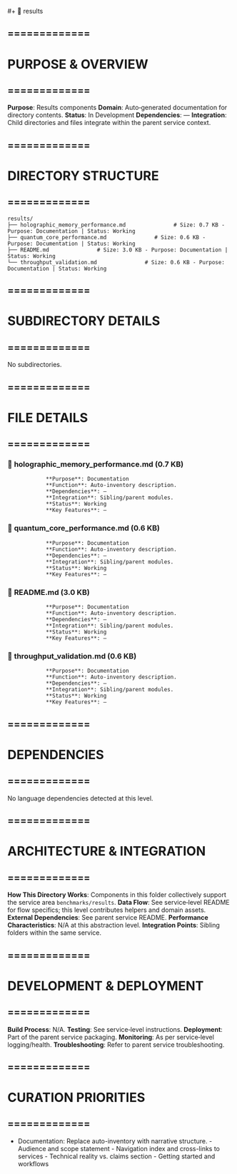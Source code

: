 #+ 📁 results

## =============
# PURPOSE & OVERVIEW
## =============

**Purpose**: Results components
**Domain**: Auto‑generated documentation for directory contents.
**Status**: In Development
**Dependencies**: —
**Integration**: Child directories and files integrate within the parent service context.

## =============
# DIRECTORY STRUCTURE
## =============

```
results/
├── holographic_memory_performance.md               # Size: 0.7 KB - Purpose: Documentation | Status: Working
├── quantum_core_performance.md               # Size: 0.6 KB - Purpose: Documentation | Status: Working
├── README.md               # Size: 3.0 KB - Purpose: Documentation | Status: Working
└── throughput_validation.md               # Size: 0.6 KB - Purpose: Documentation | Status: Working
```

## =============
# SUBDIRECTORY DETAILS
## =============

No subdirectories.

## =============
# FILE DETAILS
## =============

### 📄 **holographic_memory_performance.md** (0.7 KB)
                **Purpose**: Documentation
                **Function**: Auto‑inventory description.
                **Dependencies**: —
                **Integration**: Sibling/parent modules.
                **Status**: Working
                **Key Features**: —

### 📄 **quantum_core_performance.md** (0.6 KB)
                **Purpose**: Documentation
                **Function**: Auto‑inventory description.
                **Dependencies**: —
                **Integration**: Sibling/parent modules.
                **Status**: Working
                **Key Features**: —

### 📄 **README.md** (3.0 KB)
                **Purpose**: Documentation
                **Function**: Auto‑inventory description.
                **Dependencies**: —
                **Integration**: Sibling/parent modules.
                **Status**: Working
                **Key Features**: —

### 📄 **throughput_validation.md** (0.6 KB)
                **Purpose**: Documentation
                **Function**: Auto‑inventory description.
                **Dependencies**: —
                **Integration**: Sibling/parent modules.
                **Status**: Working
                **Key Features**: —

## =============
# DEPENDENCIES
## =============

No language dependencies detected at this level.



## =============
# ARCHITECTURE & INTEGRATION
## =============

**How This Directory Works**: Components in this folder collectively support the service area `benchmarks/results`.
**Data Flow**: See service‑level README for flow specifics; this level contributes helpers and domain assets.
**External Dependencies**: See parent service README.
**Performance Characteristics**: N/A at this abstraction level.
**Integration Points**: Sibling folders within the same service.

## =============
# DEVELOPMENT & DEPLOYMENT
## =============

**Build Process**: N/A.
**Testing**: See service‑level instructions.
**Deployment**: Part of the parent service packaging.
**Monitoring**: As per service‑level logging/health.
**Troubleshooting**: Refer to parent service troubleshooting.


## =============
# CURATION PRIORITIES
## =============

- Documentation: Replace auto-inventory with narrative structure.
                  - Audience and scope statement
                  - Navigation index and cross-links to services
                  - Technical reality vs. claims section
                  - Getting started and workflows
